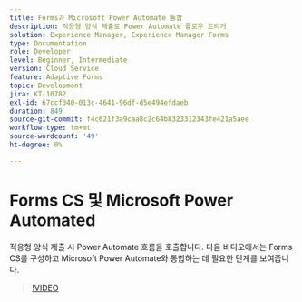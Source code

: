 ```yaml
---
title: Forms과 Microsoft Power Automate 통합
description: 적응형 양식 제출로 Power Automate 플로우 트리거
solution: Experience Manager, Experience Manager Forms
type: Documentation
role: Developer
level: Beginner, Intermediate
version: Cloud Service
feature: Adaptive Forms
topic: Development
jira: KT-10782
exl-id: 67ccf040-013c-4641-96df-d5e494efdaeb
duration: 849
source-git-commit: f4c621f3a9caa8c2c64b8323312343fe421a5aee
workflow-type: tm+mt
source-wordcount: '49'
ht-degree: 0%

---
```


# Forms CS 및 Microsoft Power Automated

적응형 양식 제출 시 Power Automate 흐름을 호출합니다. 다음 비디오에서는 Forms CS를 구성하고 Microsoft Power Automate와 통합하는 데 필요한 단계를 보여줍니다.

>[!VIDEO](https://video.tv.adobe.com/v/345675?quality=12&learn=on)
